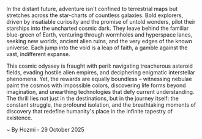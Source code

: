 
In the distant future, adventure isn't confined to terrestrial maps but stretches across the star-charts of countless galaxies. Bold explorers, driven by insatiable curiosity and the promise of untold wonders, pilot their starships into the uncharted cosmic dark. They leave behind the familiar blue-green of Earth, venturing through wormholes and hyperspace lanes, seeking new worlds, ancient alien ruins, and the very edges of the known universe. Each jump into the void is a leap of faith, a gamble against the vast, indifferent expanse.

This cosmic odyssey is fraught with peril: navigating treacherous asteroid fields, evading hostile alien empires, and deciphering enigmatic interstellar phenomena. Yet, the rewards are equally boundless – witnessing nebulae paint the cosmos with impossible colors, discovering life forms beyond imagination, and unearthing technologies that defy current understanding. The thrill lies not just in the destinations, but in the journey itself: the constant struggle, the profound isolation, and the breathtaking moments of discovery that redefine humanity's place in the infinite tapestry of existence.

~ By Hozmi - 29 October 2025
